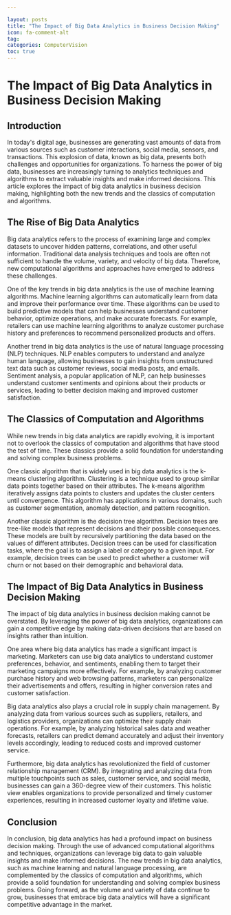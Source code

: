 ```yaml
---

layout: posts
title: "The Impact of Big Data Analytics in Business Decision Making"
icon: fa-comment-alt
tag:      
categories: ComputerVision
toc: true
---
```




# The Impact of Big Data Analytics in Business Decision Making

## Introduction

In today's digital age, businesses are generating vast amounts of data from various sources such as customer interactions, social media, sensors, and transactions. This explosion of data, known as big data, presents both challenges and opportunities for organizations. To harness the power of big data, businesses are increasingly turning to analytics techniques and algorithms to extract valuable insights and make informed decisions. This article explores the impact of big data analytics in business decision making, highlighting both the new trends and the classics of computation and algorithms.

## The Rise of Big Data Analytics

Big data analytics refers to the process of examining large and complex datasets to uncover hidden patterns, correlations, and other useful information. Traditional data analysis techniques and tools are often not sufficient to handle the volume, variety, and velocity of big data. Therefore, new computational algorithms and approaches have emerged to address these challenges.

One of the key trends in big data analytics is the use of machine learning algorithms. Machine learning algorithms can automatically learn from data and improve their performance over time. These algorithms can be used to build predictive models that can help businesses understand customer behavior, optimize operations, and make accurate forecasts. For example, retailers can use machine learning algorithms to analyze customer purchase history and preferences to recommend personalized products and offers.

Another trend in big data analytics is the use of natural language processing (NLP) techniques. NLP enables computers to understand and analyze human language, allowing businesses to gain insights from unstructured text data such as customer reviews, social media posts, and emails. Sentiment analysis, a popular application of NLP, can help businesses understand customer sentiments and opinions about their products or services, leading to better decision making and improved customer satisfaction.

## The Classics of Computation and Algorithms

While new trends in big data analytics are rapidly evolving, it is important not to overlook the classics of computation and algorithms that have stood the test of time. These classics provide a solid foundation for understanding and solving complex business problems.

One classic algorithm that is widely used in big data analytics is the k-means clustering algorithm. Clustering is a technique used to group similar data points together based on their attributes. The k-means algorithm iteratively assigns data points to clusters and updates the cluster centers until convergence. This algorithm has applications in various domains, such as customer segmentation, anomaly detection, and pattern recognition.

Another classic algorithm is the decision tree algorithm. Decision trees are tree-like models that represent decisions and their possible consequences. These models are built by recursively partitioning the data based on the values of different attributes. Decision trees can be used for classification tasks, where the goal is to assign a label or category to a given input. For example, decision trees can be used to predict whether a customer will churn or not based on their demographic and behavioral data.

## The Impact of Big Data Analytics in Business Decision Making

The impact of big data analytics in business decision making cannot be overstated. By leveraging the power of big data analytics, organizations can gain a competitive edge by making data-driven decisions that are based on insights rather than intuition.

One area where big data analytics has made a significant impact is marketing. Marketers can use big data analytics to understand customer preferences, behavior, and sentiments, enabling them to target their marketing campaigns more effectively. For example, by analyzing customer purchase history and web browsing patterns, marketers can personalize their advertisements and offers, resulting in higher conversion rates and customer satisfaction.

Big data analytics also plays a crucial role in supply chain management. By analyzing data from various sources such as suppliers, retailers, and logistics providers, organizations can optimize their supply chain operations. For example, by analyzing historical sales data and weather forecasts, retailers can predict demand accurately and adjust their inventory levels accordingly, leading to reduced costs and improved customer service.

Furthermore, big data analytics has revolutionized the field of customer relationship management (CRM). By integrating and analyzing data from multiple touchpoints such as sales, customer service, and social media, businesses can gain a 360-degree view of their customers. This holistic view enables organizations to provide personalized and timely customer experiences, resulting in increased customer loyalty and lifetime value.

## Conclusion

In conclusion, big data analytics has had a profound impact on business decision making. Through the use of advanced computational algorithms and techniques, organizations can leverage big data to gain valuable insights and make informed decisions. The new trends in big data analytics, such as machine learning and natural language processing, are complemented by the classics of computation and algorithms, which provide a solid foundation for understanding and solving complex business problems. Going forward, as the volume and variety of data continue to grow, businesses that embrace big data analytics will have a significant competitive advantage in the market.